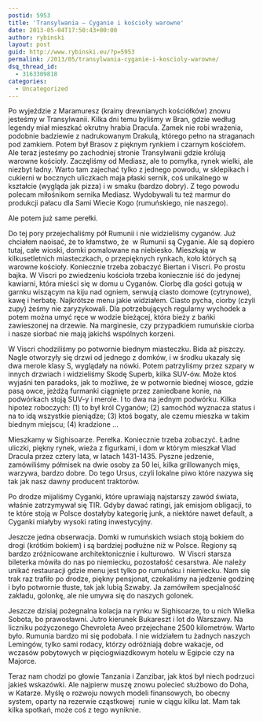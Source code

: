 ```yaml
---
postid: 5953
title: 'Transylwania – Cyganie i kościoły warowne'
date: 2013-05-04T17:50:43+00:00
author: rybinski
layout: post
guid: http://www.rybinski.eu/?p=5953
permalink: /2013/05/transylwania-cyganie-i-koscioly-warowne/
dsq_thread_id:
  - 3163309818
categories:
  - Uncategorized
---
```

Po wyjeździe z Maramuresz (krainy drewnianych kościółków) znowu jesteśmy w Transylwanii. Kilka dni temu byliśmy w Bran, gdzie według legendy miał mieszkać okrutny hrabia Dracula. Zamek nie robi wrażenia, podobnie badziewie z nadrukowanym Drakulą, którego pełno na straganach pod zamkiem. Potem był Brasov z pięknym rynkiem i czarnym kościołem. Ale teraz jesteśmy po zachodniej stronie Transylwanii gdzie królują warowne kościoły. Zaczęliśmy od Mediasz, ale to pomyłka, rynek wielki, ale niezbyt ładny. Warto tam zajechać tylko z jednego powodu, w sklepikach i cukierni w bocznych uliczkach maja płaski sernik, coś unikalnego w kształcie (wygląda jak pizza) i w smaku (bardzo dobry). Z tego powodu polecam miłośnikom sernika Mediasz. Wydobywali tu też marmur do produkcji pałacu dla Sami Wiecie Kogo (rumuńskiego, nie naszego).

Ale potem już same perełki.

<!--more-->

Do tej pory przejechaliśmy pół Rumunii i nie widzieliśmy cyganów. Już chciałem naoisać, że to kłamstwo, że  w Rumunii są Cyganie. Ale są dopiero tutaj, całe wioski, domki pomalowane na niebiesko. Mieszkają w kilkusetletnich miasteczkach, o przepięknych rynkach, koło których są warowne kościoły. Koniecznie trzeba zobaczyć Biertan i Viscri. Po prostu bajka. W Viscri po zwiedzeniu kościoła trzeba koniecznie iść do jedynej kawiarni, która mieści się w domu u Cyganów. Ciorbę dla gości gotują w garnku wiszącym na kiju nad ogniem, serwują ciasto domowe (cytrynowe), kawę i herbatę. Najkrótsze menu jakie widziałem. Ciasto pycha, ciorby (czyli zupy) żeśmy nie zaryzykowali. Dla potrzebujących regularny wychodek a potem można umyć ręce w wodzie bieżącej, która bieży z bańki zawieszonej na drzewie. Na marginesie, czy przypadkiem rumuńskie ciorba i nasze siorbać nie mają jakichś wspólnych korzeni.

W Viscri chodziliśmy po potwornie biednym miasteczku. Bida aż piszczy. Nagle otworzyły się drzwi od jednego z domków, i w środku ukazały się dwa merole klasy S, wyglądały na nówki. Potem patrzyliśmy przez szpary w innych drzwiach i widzieliśmy Skodę Superb, kilka SUV-ów. Może ktoś wyjaśni ten paradoks, jak to możliwe, że w potwornie biednej wiosce, gdzie pasą owce, jeżdżą furmanki ciągnięte przez zaniedbane konie, na podwórkach stoją SUV-y i merole. I to dwa na jednym podwórku. Kilka hipotez roboczych: (1) to był król Cyganów; (2) samochód wyznacza status i na to idą wszystkie pieniądze; (3) ktoś bogaty, ale czemu mieszka w takim biednym miejscu; (4) kradzione …

Mieszkamy w Sighisoarze. Perełka. Koniecznie trzeba zobaczyć. Ładne uliczki, piękny rynek, wieża z figurkami, i dom w którym mieszkał Vlad Dracula przez cztery lata, w latach 1431-1435. Pyszne jedzenie, zamówiliśmy półmisek na dwie osoby za 50 lei, kilka grillowanych mięs, warzywa, bardzo dobre. Do tego Ursus, czyli lokalne piwo które nazywa się tak jak nasz dawny producent traktorów.

Po drodze mijaliśmy Cyganki, które uprawiają najstarszy zawód świata, właśnie zatrzymywał się TIR. Gdyby dawać ratingi, jak emisjom obligacji, to te które stoją w Polsce dostałyby kategorię junk, a niektóre nawet default, a Cyganki miałyby wysoki rating inwestycyjny.

Jeszcze jedna obserwacja. Domki w rumuńskich wsiach stoją bokiem do drogi (krótkim bokiem) i są bardziej podłużne niż w Polsce. Regiony są bardzo zróżnicowane architektonicznie i kulturowo.  W Viscri starsza bileterka mówiła do nas po niemiecku, pozostałość cesarstwa. Ale należy unikać restauracji gdzie menu jest tylko po rumuńsku i niemiecku. Nam się trak raz trafiło po drodze, piękny pensjonat, czekaliśmy na jedzenie godzinę i było potwornie tłuste, tak jak lubią Szwaby. Ja zamówiłem specjalność zakładu, golonkę, ale nie umywa się do naszych golonek.

Jeszcze dzisiaj pożegnalna kolacja na rynku w Sighisoarze, to u nich Wielka Sobota, bo prawosławni. Jutro kierunek Bukareszt i lot do Warszawy. Na liczniku pożyczonego Chevroleta Aveo przejechane 2500 kilometrów. Warto było. Rumunia bardzo mi się podobała. I nie widziałem tu żadnych naszych Lemingów, tylko sami rodacy, którzy odróżniają dobre wakacje, od wczasów pobytowych w pięciogwiazdkowym hotelu w Egipcie czy na Majorce.

Teraz nam chodzi po głowie Tanzania i Zanzibar, jak ktoś był niech podrzuci jakieś wskazówki. Ale najpierw muszę znowu polecieć służbowo do Doha, w Katarze. Myślę o rozwoju nowych modeli finansowych, bo obecny system, oparty na rezerwie cząstkowej  runie w ciągu kilku lat. Mam tak kilka spotkań, może coś z tego wyniknie.

 
